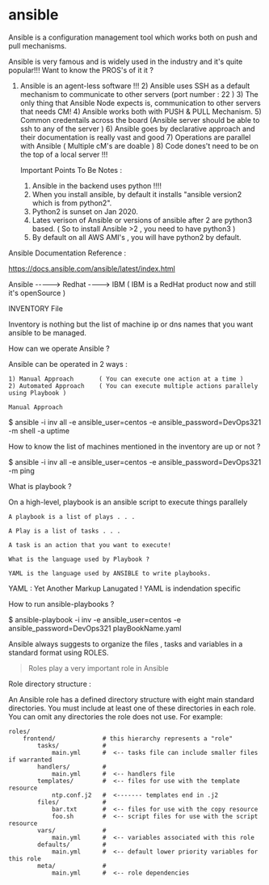 # ansible
Ansible is a configuration management tool which works both on push and pull mechanisms.

Ansible is very famous and is widely used in the industry and it's quite popular!!! Want to know the PROS's of it it ?

 1) Ansible is an agent-less software !!!
    2) Ansible uses SSH as a default mechanism to communicate to other servers (port number : 22 )
    3) The only thing that Ansible Node expects is, communication to other servers that needs CM!
    4) Ansible works both with PUSH & PULL Mechanism. 
    5) Common credentails across the board (Ansible server should be able to ssh to any of the server )
    6) Ansible goes by declarative approach and their documentation is really vast and good
    7) Operations are parallel with Ansible ( Multiple cM's are doable )
    8) Code dones't need to be on the top of a local server !!!


    Important Points To Be Notes :

    1) Ansible in the backend uses python !!!!
    2) When you install ansible, by default it installs "ansible version2 which is from python2".
    3) Python2 is sunset on Jan 2020.
    4) Lates verison of Ansible or versions of ansible after 2 are python3 based. ( So to install Ansible >2 , you need to have python3 )
    5) By default on all AWS AMI's , you will have python2 by default.

Ansible Documentation Reference :

https://docs.ansible.com/ansible/latest/index.html

Ansible -----> Redhat ----> IBM ( IBM is a RedHat product now and still it's openSource )

INVENTORY File

 Inventory is nothing but the list of machine ip or dns names that you want ansible to be managed.

How can we operate Ansible ?

Ansible can be operated in 2 ways :
    
    1) Manual Approach       ( You can execute one action at a time )
    2) Automated Approach    ( You can execute multiple actions parallely using Playbook )

    Manual Approach
$ ansible -i inv all -e ansible_user=centos  -e ansible_password=DevOps321  -m shell -a uptime

How to know the list of machines mentioned in the inventory are up or not ?

$ ansible -i inv all -e ansible_user=centos -e ansible_password=DevOps321 -m ping

What is playbook ?

On a high-level, playbook is an ansible script to execute things parallely 

    A playbook is a list of plays . . . 
    
    A Play is a list of tasks . . . 

    A task is an action that you want to execute!

    What is the language used by Playbook ?

    YAML is the language used by ANSIBLE to write playbooks.

YAML : Yet Another Markup Lanugated !  YAML is indendation specific


How to run ansible-playbooks ?

 $ ansible-playbook -i inv  -e ansible_user=centos  -e ansible_password=DevOps321 playBookName.yaml


Ansible always suggests to organize the files , tasks and variables in a standard format using ROLES.

> Roles play a very important role in Ansible


Role directory structure :

An Ansible role has a defined directory structure with eight main standard directories. You must include at least one of these directories in each role. You can omit any directories the role does not use. For example:

    roles/
        frontend/             # this hierarchy represents a "role"
            tasks/            #
                main.yml      #  <-- tasks file can include smaller files if warranted
            handlers/         #
                main.yml      #  <-- handlers file
            templates/        #  <-- files for use with the template resource
                ntp.conf.j2   #  <------- templates end in .j2
            files/            #
                bar.txt       #  <-- files for use with the copy resource
                foo.sh        #  <-- script files for use with the script resource
            vars/             #
                main.yml      #  <-- variables associated with this role
            defaults/         #
                main.yml      #  <-- default lower priority variables for this role
            meta/             #
                main.yml      #  <-- role dependencies